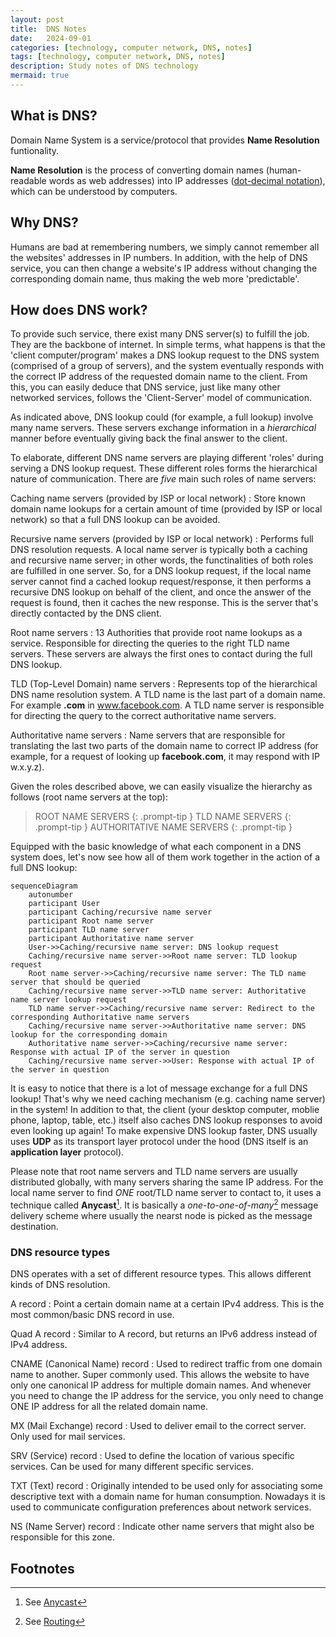 ```yaml
---
layout: post
title:  DNS Notes
date:   2024-09-01
categories: [technology, computer network, DNS, notes]
tags: [technology, computer network, DNS, notes]
description: Study notes of DNS technology
mermaid: true
---
```



## What is DNS?

Domain Name System is a service/protocol that provides **Name Resolution** funtionality.

**Name Resolution** is the process of converting domain names (human-readable words as web addresses)
into IP addresses ([dot-decimal notation][ddn]), which can be understood by computers.


## Why DNS?

Humans are bad at remembering numbers, we simply cannot remember all the websites' addresses in IP numbers.
In addition, with the help of DNS service, you can then change a website's IP address without changing the
corresponding domain name, thus making the web more 'predictable'.


## How does DNS work?

To provide such service, there exist many DNS server(s) to fulfill the job. They are the backbone of internet.
In simple terms, what happens is that the 'client computer/program' makes a DNS lookup request to the DNS
system (comprised of a group of servers), and the system eventually responds with the correct
IP address of the requested domain name to the client. From this, you can easily deduce that DNS service,
just like many other networked services, follows the 'Client-Server' model of communication.

As indicated above, DNS lookup could (for example, a full lookup) involve many name servers. These servers
exchange information in a *hierarchical* manner before eventually giving back the final answer to the client.

To elaborate, different DNS name servers are playing different 'roles' during serving a DNS lookup request.
These different roles forms the hierarchical nature of communication. There are *five* main such roles of
name servers:

Caching name servers (provided by ISP or local network)
: Store known domain name lookups for a certain amount of time (provided by ISP or local network)
  so that a full DNS lookup can be avoided.

Recursive name servers (provided by ISP or local network)
: Performs full DNS resolution requests. A local name server is typically both a caching and recursive
  name server; in other words, the functinalities of both roles are fulfilled in one server. So, for a
  DNS lookup request, if the local name server cannot find a cached lookup request/response, it then
  performs a recursive DNS lookup on behalf of the client, and once the answer of the request is found,
  then it caches the new response. This is the server that's directly contacted by the DNS client.

Root name servers
: 13 Authorities that provide root name lookups as a service. Responsible for directing the queries to
  the right TLD name servers. These servers are always the first ones to contact during the full DNS
  lookup.

TLD (Top-Level Domain) name servers
: Represents top of the hierarchical DNS name resolution system. A TLD name is the last part of a domain
  name. For example **.com** in www.facebook.com. A TLD name server is responsible for directing the
  query to the correct authoritative name servers.

Authoritative name servers
: Name servers that are responsible for translating the last two parts of the domain name to correct
  IP address (for example, for a request of looking up **facebook.com**, it may respond with IP w.x.y.z).

Given the roles described above, we can easily visualize the hierarchy as follows (root name servers
at the top):

> ROOT NAME SERVERS
{: .prompt-tip }
> TLD NAME SERVERS
{: .prompt-tip }
> AUTHORITATIVE NAME SERVERS
{: .prompt-tip }


Equipped with the basic knowledge of what each component in a DNS system does, let's now see how all of
them work together in the action of a full DNS lookup:

```mermaid
sequenceDiagram
    autonumber
    participant User
    participant Caching/recursive name server
    participant Root name server
    participant TLD name server
    participant Authoritative name server
    User->>Caching/recursive name server: DNS lookup request
    Caching/recursive name server->>Root name server: TLD lookup request
    Root name server->>Caching/recursive name server: The TLD name server that should be queried
    Caching/recursive name server->>TLD name server: Authoritative name server lookup request
    TLD name server->>Caching/recursive name server: Redirect to the corresponding Authoritative name servers
    Caching/recursive name server->>Authoritative name server: DNS lookup for the corresponding domain
    Authoritative name server->>Caching/recursive name server: Response with actual IP of the server in question
    Caching/recursive name server->>User: Response with actual IP of the server in question
```

It is easy to notice that there is a lot of message exchange for a full DNS lookup! That's why
we need caching mechanism (e.g. caching name server) in the system! In addition to that, the client
(your desktop computer, moblie phone, laptop, table, etc.) itself also caches DNS lookup responses
to avoid even looking up again! To make expensive DNS lookup faster, DNS usually uses **UDP** as its
transport layer protocol under the hood (DNS itself is an **application layer** protocol).

Please note that root name servers and TLD name servers are usually distributed globally, with many servers
sharing the same IP address. For the local name server to find _ONE_ root/TLD name server to contact to, it
uses a technique called __Anycast__[^anycast]. It is basically a _one-to-one-of-many_[^routing-wiki] message
delivery scheme where usually the nearst node is picked as the message destination.


### DNS resource types

DNS operates with a set of different resource types. This allows different kinds of DNS resolution.

A record
: Point a certain domain name at a certain IPv4 address. This is the most common/basic DNS record in use.

Quad A record
: Similar to A record, but returns an IPv6 address instead of IPv4 address.

CNAME (Canonical Name) record
: Used to redirect traffic from one domain name to another. Super commonly used. This
  allows the website to have only one canonical IP address for multiple domain names. And whenever you
  need to change the IP address for the service, you only need to change ONE IP address for all the related
  domain name.

MX (Mail Exchange) record
: Used to deliver email to the correct server. Only used for mail services.

SRV (Service) record
: Used to define the location of various specific services. Can be used for many different specific services.

TXT (Text) record
: Originally intended to be used only for associating some descriptive
  text with a domain name for human consumption. Nowadays it is used to
  communicate configuration preferences about network services.

NS (Name Server) record
: Indicate other name servers that might also be responsible for this zone.


## Footnotes
[^anycast]: See [Anycast](https://en.wikipedia.org/wiki/Anycast)
[^routing-wiki]: See [Routing](https://en.wikipedia.org/wiki/Routing)

[ddn]: https://en.wikipedia.org/wiki/Dot-decimal_notation